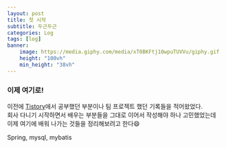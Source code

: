 ```yaml
---
layout: post
title: 첫 시작
subtitle: 두근두근
categories: Log
tags: [log]
banner:
    image: https://media.giphy.com/media/xT0BKFtj10wpuTUVVu/giphy.gif
    height: "100vh"
    min_height: "38vh"
---
```


### 이제 여기로!
이전에 [Tistory](https://lu-delight.tistory.com/)에서 공부했던 부분이나 팀 프로젝트 했던 기록들을 적어왔었다.      
회사 다니기 시작하면서 배우는 부분들을 그대로 이어서 작성해야 하나 고민했었는데            
이제 여기에 배워 나가는 것들을 정리해보려고 한다😄

Spring, mysql, mybatis
